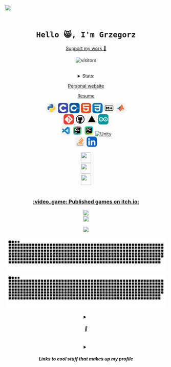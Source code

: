 <!-- individual links and https://simpleicons.org/ !-->
<!-- in your header -->
<link rel="stylesheet" href="https://cdn.jsdelivr.net/gh/devicons/devicon@latest/devicon.min.css">

<div align="center">
<img src="https://media1.giphy.com/media/OfgFXNVi8gnEXvbske/giphy.gif" height="50" align="left"/><br><br>

</div>

<div align="center">
  
# `Hello 😸, I'm Grzegorz`
<a href="https://www.buymeacoffee.com/jirafey"> Support my work 💛</a>
  
###### ![visitors](https://vbr.wocr.tk/badge?page_id=Jirafey.Jirafey&lcolor=F4E892&color=F0CD7B&style=for-the-badge&logo=Github&logoColor=000000)  
  
<details>
<summary>Stats:</summary>
<img src="https://github-readme-stats-k4xr.vercel.app/api/top-langs/?username=Jirafey&langs_count=4&layout=compact&bg_color=20,f4e892,f1ce7d,f5e58d,f0cd7b,f0cd7b&title_color=4B311A&text_color=000&count_private=true&hide_border=true"count_private=true&theme=deafult" style="width: 50%; max-width: 50%; min-width: 50%;">
<img alt="GitHub stats" src="https://github-readme-stats-k4xr.vercel.app/api?username=Jirafey&hide=prs&bg_color=80,f0cd7b,f1ce7d,f5e58d,f4e892,81613a,f2cf7b&title_color=4B311A&text_color=000&count_private=true&hide_border=true" style="width: 50%; max-width: 50%; min-width: 50%;">

#

</details>

<a href="https://grzegorzkmita.com">Personal website</a>
</div>                   
<div align="center">
  <a href="grzegorz-kmita-resume.pdf">Resume</a>
<p align="center"> 
  <a href="grzegorz-kmita-resume.pdf">
<div align="center">
<a href="https://www.python.org"><picture><source media="(prefers-color-scheme: dark)" srcset="images/Python-Dark.svg"></a>
<img height="32" width="32" alt="Python" src="images/Python-Light.svg"></picture></a>                                                                                   
<a href="https://www.python.org"><img height="32" width="32" src="images/C.svg" /></a> 
<a href="https://www.python.org"><img height="32" width="32" src="images/CPP.svg" /></a> 
<a href="https://www.python.org"><img height="32" width="32" src="images/HTML.svg" /></a> 
<a href="https://www.python.org"><img height="32" width="32" src="images/CSS.svg" /></a>  
<a href="https://grzegorzkmita.com"><picture><source media="(prefers-color-scheme: dark)" srcset="images/Markdown-Dark.svg">
<a href="https://www.python.org"><img height="32" width="32" alt="Markdown" src="images/Markdown-Light.svg"></picture></a>
<a href="https://grzegorzkmita.com"><picture><source media="(prefers-color-scheme: dark)" srcset="images/Matlab-Dark.svg">
<a href="https://www.python.org"><img height="32" width="32" alt="Matlab" src="images/Matlab-Light.svg"></picture></a>
</div><div align="center">
<a href="https://www.python.org"><img height="32" width="32" src="images/Git.svg" />
<a href="https://grzegorzkmita.com"><picture><source media="(prefers-color-scheme: dark)" srcset="images/Github-Dark.svg">
<a href="https://www.python.org"><img height="32" width="32" alt="Github" src="images/Github-Light.svg"></picture></a>                                                                                     <a href="https://grzegorzkmita.com"><picture><source media="(prefers-color-scheme: dark)" srcset="images/Vercel-Dark.svg">
<a href="https://www.python.org"><img height="32" width="32" alt="Vercel" src="images/Vercel-Light.svg"></picture></a>
<a href="https://grzegorzkmita.com">
<a href="https://www.python.org"><img height="32" width="32" src="https://raw.githubusercontent.com/Jirafey/Jirafey/601f276a8c25cf415fca2137ea7d24b99b1f1b10/images/Arduino.svg" </img></a>
<!--  do all the icons like this :)-->
  </div><div align="center">
<a href="https://grzegorzkmita.com"><picture><source media="(prefers-color-scheme: dark)" srcset="images/VSCode-Dark.svg">
<a href="https://www.python.org"><img height="32" width="32" alt="VSCode" src="images/VSCode-Light.svg"></picture></a>                           
<a href="https://www.python.org"><img height="32" width="32" src="images/clion.png" /></a> 
<a href="https://www.python.org"><img height="32" width="32" src="images/pycharm-high-res.png" /></a> 
<a href="https://grzegorzkmita.com">
<picture><source media="(prefers-color-scheme: dark)" srcset="https://cdn.simpleicons.org/Unity/">
<a href="https://www.python.org"><img height="32" width="32" alt="Unity" src="https://github.com/halak/unity-editor-icons/blob/master/icons/small/UnityLogo.png"></picture></a>
  </div>
<div align="center">                                   
<a href="https://grzegorzkmita.com"><picture><source media="(prefers-color-scheme: dark)" srcset="images/StackOverflow-Dark.svg">
<a href="https://www.python.org"><img height="32" width="32" alt="StackOverflow" src="images/StackOverflow-Light.svg"></picture></a>                                                                                                            
<a href="https://grzegorzkmita.com">                                                                                                           
<picture><source media="(prefers-color-scheme: dark)" srcset="images/LinkedIn.svg">
<a href="https://www.python.org"><img height="32" width="32" alt="LinkedIn" src="images/LinkedIn.svg" /></picture></a>
                                                                                       
<a href="https://www.python.org"><img height="32" width="32" src="https://cdn.simpleicons.org/Itch.io/" /></a>   
<a href="https://www.python.org"><img height="32" width="32" src="https://cdn.simpleicons.org/BuyMeACoffee/" /></a>   
<a href="https://www.python.org"><img height="32" width="32" src="https://grzegorzkmita.com/images/email.png" /></a> 

#
                                                                            
<h3><a href="https://jirafey.itch.io"> :video_game: Published games on itch.io:</h3></a>
<a href="https://jirafey.itch.io/teacup-adventure"><img src="https://user-images.githubusercontent.com/97115044/211327111-82001490-b05e-4cc1-87bb-ad0317351ab4.png" padding="10px"/></a>
          
<div align="center">
<a href="https://jirafey.itch.io/squaremadness"><img src="https://user-images.githubusercontent.com/97115044/211327312-3b9ac0c9-104e-47ea-8d88-8d65bfbba1d8.png" padding="10px"/> </a>
                  
<a href="https://jirafey.itch.io/pong"><img src="https://user-images.githubusercontent.com/97115044/211326562-7d06b0e3-c40f-4eed-a733-687e071a8565.png" padding="10px"/> </a> 

  </div>
  
![github contribution grid snake animation](https://raw.githubusercontent.com/Jirafey/Jirafey/output/github-contribution-grid-snake-dark.svg#gh-dark-mode-only)![github contribution grid snake animation](https://raw.githubusercontent.com/Jirafey/Jirafey/output/github-contribution-grid-snake.svg#gh-light-mode-only)

<div align ="center">
<details>
<summary><h5>💬 </h5></summary> 

Polish - Native <br>
English - C1 <br>
Chinese (Mandarin) - B1 <br>
German - A2 <br>
Dutch - A1 <br>

#

</div>
</details><br>
<div align ="center">
<details>
<summary> <h5> Links to cool stuff that makes up my profile</h5> </summary>


[`Gradient Github Stats`](https://github.com/anuraghazra/github-readme-stats#readme)

[`Github contributions snake`](https://github.com/Platane/snk#readme)

[`Skill icons`](https://github.com/tandpfun/skill-icons#readme)

[`Running cat GIF creator`](https://giphy.com/otajaider)
                    
[`Simple icons`](https://github.com/simple-icons/simple-icons#readme)
</div>                                                                                                                         
</details>
